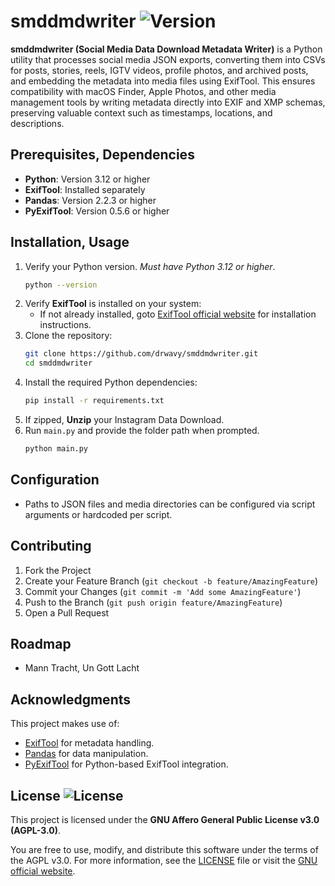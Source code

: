 # smddmdwriter ![Version](https://img.shields.io/badge/version-4.2.0--beta-orange.svg)




**smddmdwriter (Social Media Data Download Metadata Writer)** is a Python
utility that processes social media JSON exports, converting them into CSVs
for posts, stories, reels, IGTV videos, profile photos, and archived posts,
and embedding the metadata into media files using ExifTool. This ensures
compatibility with macOS Finder, Apple Photos, and other media management
tools by writing metadata directly into EXIF and XMP schemas, preserving
valuable context such as timestamps, locations, and descriptions.

## Prerequisites, Dependencies
- **Python**: Version 3.12 or higher
- **ExifTool**: Installed separately
- **Pandas**: Version 2.2.3 or higher
- **PyExifTool**: Version 0.5.6 or higher

## Installation, Usage
1. Verify your Python version. _Must have Python 3.12 or higher_.
    ```bash
    python --version
    ```
2. Verify **ExifTool** is installed on your system:
   - If not already installed, goto [ExifTool official website](https://exiftool.org/)
     for installation instructions.
3. Clone the repository:
    ```bash
    git clone https://github.com/drwavy/smddmdwriter.git
    cd smddmdwriter
    ```
4. Install the required Python dependencies:
    ```bash
    pip install -r requirements.txt
    ```
5. If zipped, **Unzip** your Instagram Data Download.
6. Run `main.py` and provide the folder path when prompted.
    ```bash
    python main.py
    ```

## Configuration
- Paths to JSON files and media directories can be configured via script
  arguments or hardcoded per script.

## Contributing
1. Fork the Project
2. Create your Feature Branch (`git checkout -b feature/AmazingFeature`)
3. Commit your Changes (`git commit -m 'Add some AmazingFeature'`)
4. Push to the Branch (`git push origin feature/AmazingFeature`)
5. Open a Pull Request

## Roadmap
- Mann Tracht, Un Gott Lacht

## Acknowledgments
This project makes use of:
- [ExifTool](https://exiftool.org/) for metadata handling.
- [Pandas](https://pandas.pydata.org/) for data manipulation.
- [PyExifTool](https://pypi.org/project/pyexiftool/) for Python-based
  ExifTool integration.

## License ![License](https://img.shields.io/badge/license-AGPL%20v3-red.svg)

This project is licensed under the **GNU Affero General Public License v3.0
(AGPL-3.0)**.

You are free to use, modify, and distribute this software under the terms of
the AGPL v3.0. For more information, see the [LICENSE](./LICENSE) file or
visit the [GNU official website](https://www.gnu.org/licenses/agpl-3.0.html).
